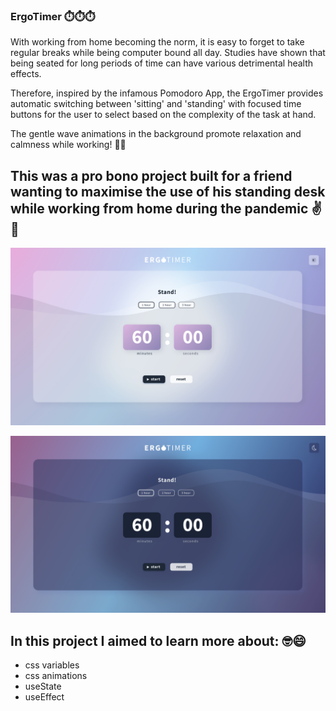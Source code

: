 ### ErgoTimer ⏱️⏱️⏱️

With working from home becoming the norm, it is easy to forget to take regular breaks while being computer bound all day. Studies have shown that being seated for long periods of time can have various detrimental health effects.

Therefore, inspired by the infamous Pomodoro App, the ErgoTimer provides automatic switching between 'sitting' and 'standing' with focused time buttons for the user to select based on the complexity of the task at hand.

The gentle wave animations in the background promote relaxation and calmness while working! 🌊🌊

## This was a pro bono project built for a friend wanting to maximise the use of his standing desk while working from home during the pandemic ✌️🧍

![](./ERGOTIMER-LIGHT-THEME.png)

![](./ERGOTIMER-DARK-THEME.png)

## In this project I aimed to learn more about: 🤓😄

- css variables
- css animations
- useState
- useEffect


